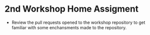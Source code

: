 # 2nd Workshop Home Assigment 

- Review the pull requests opened to the workshop repository to get familiar with some enchansments made to the repository. 
